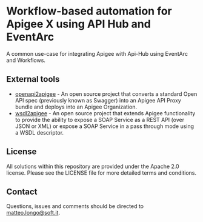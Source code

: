 # Workflow-based automation for Apigee X using API Hub and EventArc

A common use-case for integrating Apigee with Api-Hub using EventArc and Workflows.



## External tools

- [openapi2apigee](https://github.com/apigee/openapi2apigee) - An open source project that converts a standard Open API spec (previously known as Swagger) into an Apigee API Proxy bundle and deploys into an Apigee Organization.
- [wsdl2apigee](https://github.com/apigee/wsdl2apigee) - An open source project that extends Apigee functionality to provide the ability to expose a SOAP Service as a REST API (over JSON or XML) or
  expose a SOAP Service in a pass through mode using a WSDL descriptor.

## License

All solutions within this repository are provided under the Apache 2.0 license. Please see the LICENSE file for more detailed terms and conditions.

## Contact
Questions, issues and comments should be directed to
[matteo.longo@soft.it](mailto:matteo.longo@soft.it).
